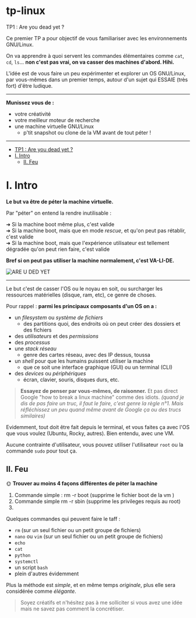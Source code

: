 # tp-linux
 TP1 : Are you dead yet ?

Ce premier TP a pour objectif de vous familiariser avec les environnements GNU/Linux.  

On va apprendre à quoi servent les commandes élémentaires comme `cat`, `cd`, `ls`... **non c'est pas vrai, on va casser des machines d'abord. Hihi.**

L'idée est de vous faire un peu expérimenter et explorer un OS GNU/Linux, par vous-mêmes dans un premier temps, autour d'un sujet qui ESSAIE (très fort) d'être ludique.

---

**Munissez vous de :**

- votre créativité
- votre meilleur moteur de recherche
- une machine virtuelle GNU/Linux
  - p'tit snapshot ou clone de la VM avant de tout péter !

---

- [TP1 : Are you dead yet ?](#tp1--are-you-dead-yet-)
- [I. Intro](#i-intro)
  - [II. Feu](#ii-feu)

# I. Intro

**Le but va être de péter la machine virtuelle.**

Par "péter" on entend la rendre inutilisable :

➜ Si la machine boot même plus, c'est valide  
➜ Si la machine boot, mais que en mode *rescue*, et qu'on peut pas rétablir, c'est valide  
➜ Si la machine boot, mais que l'expérience utilisateur est tellement dégradée qu'on peut rien faire, c'est valide

**Bref si on peut pas utiliser la machine normalement, c'est VA-LI-DE.**  

![ARE U DED YET](./pics/dead-yet.gif)

---

Le but c'est de casser l'OS ou le noyau en soit, ou surcharger les ressources matérielles (disque, ram, etc), ce genre de choses.

Pour rappel : **parmi les principaux composants d'un OS on a :**

- un *filesystem* ou *système de fichiers*
  - des partitions quoi, des endroits où on peut créer des dossiers et des fichiers
- des *utilisateurs* et des *permissions*
- des *processus*
- une *stack réseau*
  - genre des cartes réseau, avec des IP dessus, toussa
- un *shell* pour que les humains puissent utiliser la machine
  - que ce soit une interface graphique (GUI) ou un terminal (CLI)
- des *devices* ou *périphériques*
  - écran, clavier, souris, disques durs, etc.

> **Essayez de penser par vous-mêmes, de raisonner.** Et pas direct Google "how to break a linux machine" comme des idiots. *(quand je dis de pas faire un truc, il faut le faire, c'est genre la règle n°1. Mais réfléchissez un peu quand même avant de Google ça ou des trucs similaires)*

Evidemment, tout doit être fait depuis le terminal, et vous faites ça avec l'OS que vous voulez (Ubuntu, Rocky, autres). Bien entendu, avec une VM.

Aucune contrainte d'utilisateur, vous pouvez utiliser l'utilisateur `root` ou la commande `sudo` pour tout ça.

## II. Feu

🌞 **Trouver au moins 4 façons différentes de péter la machine**
1. Commande simple : rm -r boot (supprime le fichier boot de la vm ) 
2. Commande simple rm -r sbin (supprime les privileges requis au root)
3. 

Quelques commandes qui peuvent faire le taff :

- `rm` (sur un seul fichier ou un petit groupe de fichiers)
- `nano` ou `vim` (sur un seul fichier ou un petit groupe de fichiers)
- `echo`
- `cat`
- `python`
- `systemctl`
- un script `bash`
- plein d'autres évidemment

Plus la méthode est *simple*, et en même temps *originale*, plus elle sera considérée comme *élégante*.

> Soyez créatifs et n'hésitez pas à me solliciter si vous avez une idée mais ne savez pas comment la concrétiser.
